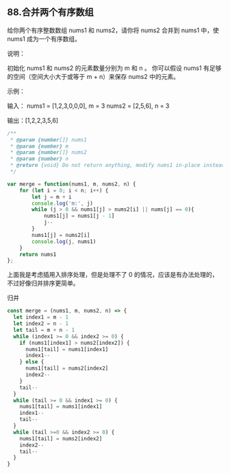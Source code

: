 ## 88.合并两个有序数组


给你两个有序整数数组 nums1 和 nums2，请你将 nums2 合并到 nums1 中，使 nums1 成为一个有序数组。

 

说明：

初始化 nums1 和 nums2 的元素数量分别为 m 和 n 。
你可以假设 nums1 有足够的空间（空间大小大于或等于 m + n）来保存 nums2 中的元素。
 

示例：

输入：
nums1 = [1,2,3,0,0,0], m = 3
nums2 = [2,5,6],       n = 3

输出：[1,2,2,3,5,6]


```js
/**
 * @param {number[]} nums1
 * @param {number} m
 * @param {number[]} nums2
 * @param {number} n
 * @return {void} Do not return anything, modify nums1 in-place instead.
 */

var merge = function(nums1, m, nums2, n) {
    for (let i = 0; i < n; i++) {
        let j = m + i
        console.log('m:', j)
        while (j > 0 && nums1[j] > nums2[i] || nums[j] == 0){
            nums1[j] = nums1[j - 1]
            j--
        }
        nums1[j] = nums2[i]
        console.log(j, nums1)
    }
    return nums1
};
```

上面我是考虑插用入排序处理，但是处理不了 0 的情况，应该是有办法处理的，不过好像归并排序更简单。

归并
```js
const merge = (nums1, m, nums2, n) => {
  let index1 = m - 1
  let index2 = n - 1
  let tail = m + n - 1
  while (index1 >= 0 && index2 >= 0) {
    if (nums1[index1] > nums2[index2]) {
      nums1[tail] = nums1[index1]
      index1--
    } else {
      nums1[tail] = nums2[index2]
      index2--
    }
    tail--
  }
  while (tail >= 0 && index1 >= 0) {
    nums1[tail] = nums1[index1]
    index1--
    tail--
  }
  while (tail >=0 && index2 >= 0) {
    nums1[tail] = nums2[index2]
    index2--
    tail--
  }
}
```
